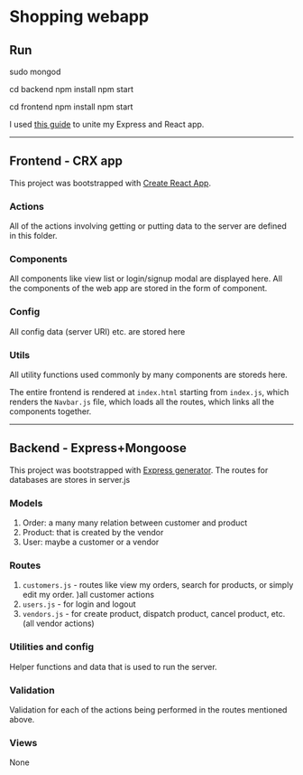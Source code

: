 # Shopping webapp

## Run
sudo mongod

cd backend
npm install 
npm start

cd frontend
npm install
npm start


I used [this guide](https://www.freecodecamp.org/news/create-a-react-frontend-a-node-express-backend-and-connect-them-together-c5798926047c/) to unite my Express and React app.

------

## Frontend - CRX app

This project was bootstrapped with [Create React App](https://github.com/facebook/create-react-app).

### Actions

All of the actions  involving getting or putting data to the server are defined in this folder. 

### Components

All components like view list or login/signup modal are displayed here.
All the components of the web app are stored in the form of component.

### Config

All config data (server URI) etc. are stored here

### Utils

All utility functions used commonly by many components are storeds here.

The entire frontend is rendered at `index.html` starting from `index.js`, which renders the `Navbar.js` file, which loads all the routes, which links all the components together.

------

## Backend - Express+Mongoose

This project was bootstrapped with [Express generator](https://expressjs.com/en/starter/generator.html).
The routes for databases are stores in server.js 

### Models

1. Order: a many many relation between customer and product
2. Product: that is created by the vendor
3. User: maybe a customer or a vendor


### Routes

1. `customers.js` - routes like view my orders, search for products, or simply edit my order. )all customer actions
2. `users.js` - for login and logout
3. `vendors.js` - for create product, dispatch product, cancel product, etc. (all vendor actions)

### Utilities and config

Helper functions and data that is used to run the server.

### Validation

Validation for each of the actions being performed in the routes mentioned above.

### Views

None

